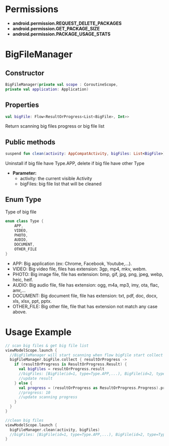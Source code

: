 # Permissions

- **android.permission.REQUEST_DELETE_PACKAGES**
- **android.permission.GET_PACKAGE_SIZE**
- **android.permission.PACKAGE_USAGE_STATS**

# BigFileManager

## Constructor

```kotlin
BigFileManager(private val scope : CoroutineScope,
private val application: Application)
```

## Properties

```kotlin
val bigFile: Flow<ResultOrProgress<List<BigFile>, Int>>
```

Return scanning big files progress or big file list

## Public methods

```kotlin
suspend fun clean(activity: AppCompatActivity, bigFiles: List<BigFile>)
```

Uninstall if big file have Type.APP, delete if big file have other Type

- **Parameter:**
  - activity: the current visible Activity
  - bigFiles: big file list that will be cleaned

## Enum Type

Type of big file

```kotlin
enum class Type {
    APP,
    VIDEO,
    PHOTO,
    AUDIO,
    DOCUMENT,
    OTHER_FILE
}
```

- APP: Big application (ex: Chrome, Facebook, Youtube,...).
- VIDEO: Big video file, files has extension: 3gp, mp4, mkv, webm.
- PHOTO: Big image file, file has extension: bmp, gif, jpg, png, jpeg, webp, heic, heif.
- AUDIO: Big audio file, file has extension: ogg, m4a, mp3, imy, ota, flac, amr,...
- DOCUMENT: Big document file, file has extension: txt, pdf, doc, docx, xls, xlsx, ppt, pptx.
- OTHER_FILE: Big other file, file that has extension not match any case above.

# Usage Example

```kotlin
// scan big files & get big file list
viewModelScope.launch {
  //BigFileManager will start scanning when flow bigFile start collect the first time.
  bigFileManager.bigFile.collect { resultOrProgress ->
    if (resultOrProgress is ResultOrProgress.Result) {
      val bigFiles = resultOrProgress.result
      //bigFiles: [BigFile(id=1, type=Type.APP,...), BigFile(id=2, type=Type.VIDEO,...), BigFile(id=3, type=Type.PHOTO,...)]
      //update result
    } else {
      val progress = (resultOrProgress as ResultOrProgress.Progress).progress
      //progress: 10
      //update scanning progress
    }
  }
}

//clean big files
viewModelScope.launch {
  bigFileManager.clean(activity, bigFiles)
  //bigFiles: [BigFile(id=1, type=Type.APP,...), BigFile(id=2, type=Type.VIDEO,...), BigFile(id=3, type=Type.PHOTO,...)]
}

```